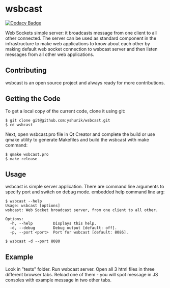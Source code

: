 # wsbcast

[![Codacy Badge](https://api.codacy.com/project/badge/Grade/9b45601ac26f4f85a711bf2716f6791f)](https://www.codacy.com/app/yshurik/wsbcast?utm_source=github.com&utm_medium=referral&utm_content=yshurik/wsbcast&utm_campaign=badger)

Web Sockets simple server: it broadcasts message from one client to all other connected.
The server can be used as standard component in the infrastructure to make web applications
to know about each other by making default web socket connection to wsbcast server and then listen
messages from all other web applications.

## Contributing

wsbcast is an open source project and always ready for more contributions.

## Getting the Code

To get a local copy of the current code, clone it using git:

    $ git clone git@github.com:yshurik/wsbcast.git
    $ cd wsbcast
    
Next, open wsbcast.pro file in Qt Creator and complete the build or use qmake utility
to generate Makefiles and build the wsbcast with make command:

    $ qmake wsbcast.pro
    $ make release
    
## Usage 

wsbcast is simple server application. There are command line arguments to specify port and switch on debug mode.
embedded help command line arg:

    $ wsbcast --help
    Usage: wsbcast [options]
    wsbcast: Web Socket broadcast server, from one client to all other.

    Options:
      -h, --help         Displays this help.
      -d, --debug        Debug output [default: off].
      -p, --port <port>  Port for wsbcast [default: 8086].

    $ wsbcast -d --port 8080
    
## Example

Look in "tests" folder. Run wsbcast server. Open all 3 html files in three different browser tabs. Reload one of them - you will spot message in JS consoles with example message in two other tabs.
